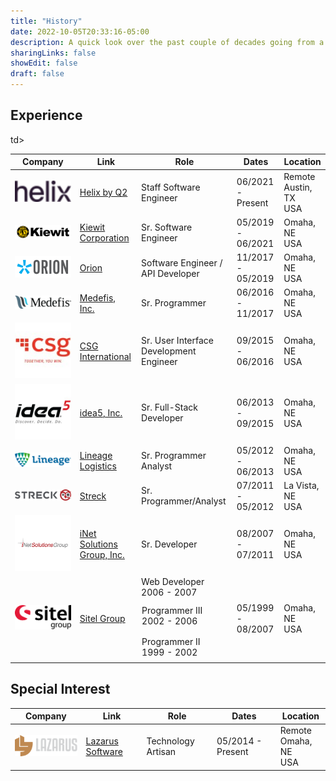 ```yaml
---
title: "History"
date: 2022-10-05T20:33:16-05:00
description: A quick look over the past couple of decades going from a mainframe programmer to a full-stack front-end guy.
sharingLinks: false
showEdit: false
draft: false
---
```


## Experience

<table>
  <thead>
    <tr>
      <th>Company</th>
      <th>Link</th>
      <th>Role</th>
      <th>Dates</th>
      <th>Location</th>
    </tr>
  </thead>
  <tbody>
    <tr>
      <td><img class="customLogo medium-zoom-image" alt="Q2 Helix" src="helix2_logo.png" /></td>
      <td><a href="https://helix.q2.com">Helix by Q2</a></td>
      <td>Staff Software Engineer</td>
      <td>06/2021 - Present</td>
      <td>Remote<br/> Austin, TX<br />USA</td>
    </tr>
    <tr>
      <td><img class="customLogo medium-zoom-image" alt="Kiewit Corporation" src="kiewit_logo.png" /></td>td>
      <td><a href="https://www.kiewit.com">Kiewit Corporation</a></td>
      <td>Sr. Software Engineer</td>
      <td>05/2019 - 06/2021</td>
      <td>Omaha, NE<br />USA</td>
    </tr>
    <tr>
      <td><img class="customLogo medium-zoom-image" alt="Orion" src="orion_logo.png" /></td>
      <td><a href="https://orion.com/">Orion</a></td>
      <td>Software Engineer /<br/>API Developer </td>
      <td>11/2017 - 05/2019</td>
      <td>Omaha, NE<br />USA</td>
    </tr>
    <tr>
      <td><img class="customLogo medium-zoom-image" alt="Medefis, Inc." src="medefis_logo.png" /></td>
      <td><a href="https://www.medefis.com/">Medefis, Inc.</a></td>
      <td>Sr. Programmer </td>
      <td>06/2016 - 11/2017</td>
      <td>Omaha, NE<br />USA</td>
    </tr>
    <tr>
      <td><img class="customLogo medium-zoom-image" alt="CSG International" src="csgi_logo.jpg" /></td>
      <td><a href="https://www.csgi.com/">CSG International</a></td>
      <td>Sr. User Interface Development Engineer</td>
      <td>09/2015 - 06/2016</td>
      <td>Omaha, NE<br />USA</td>
    </tr>
    <tr>
      <td><img class="customLogo medium-zoom-image" alt="idea5, Inc." src="idea5_logo.jpg" /></td>
      <td><a href="https://www.idea5inc.com/">idea5, Inc.</a></td>
      <td>Sr. Full-Stack Developer</td>
      <td>06/2013 - 09/2015</td>
      <td>Omaha, NE<br />USA</td>
    </tr>
    <tr>
      <td><img class="customLogo medium-zoom-image" alt="Lineage Logistics" src="lineage2_logo.png" /></td>
      <td><a href="https://www.lineagelogistics.com/">Lineage Logistics</a></td>
      <td>Sr. Programmer Analyst</td>
      <td>05/2012 - 06/2013</td>
      <td>Omaha, NE<br />USA</td>
    </tr>
    <tr>
      <td><img class="customLogo medium-zoom-image" alt="Streck" src="streck_logo.png" /></td>
      <td><a href="https://www.streck.com/">Streck</a></td>
      <td>Sr. Programmer/Analyst</td>
      <td>07/2011 - 05/2012</td>
      <td>La Vista, NE<br />USA</td>
    </tr>
    <tr>
      <td><img class="customLogo medium-zoom-image" alt="iNet Solutions Group, Inc." src="inetsgi_logo.webp" /></td>
      <td><a href="https://inetsgi.com/">iNet Solutions Group, Inc.</a></td>
      <td>Sr. Developer</td>
      <td>08/2007 - 07/2011</td>
      <td>Omaha, NE<br />USA</td>
    </tr>
    <tr>
      <td rowspan="3"><img class="customLogo medium-zoom-image" alt="Sitel Group" src="sitel_logo.png" /></td>
      <td rowspan="3"><a href="https://www.sitel.com/">Sitel Group</a></td>
      <td>Web Developer<br />2006 - 2007</td>
      <td rowspan="3">05/1999 - 08/2007</td>
      <td rowspan="3">Omaha, NE<br />USA</td>
    </tr>
    <tr>
      <td style="padding: 8px">Programmer III<br/>2002 - 2006</td>
    </tr>
    <tr>
      <td style="padding: 8px">Programmer II<br />1999 - 2002</td>
    </tr>
  </tbody>
</table>

## Special Interest

| Company                                                                             | Link                                                 | Role               | Dates             | Location                     |
|-------------------------------------------------------------------------------------|------------------------------------------------------|--------------------|-------------------|------------------------------|
| <img class="customLogo medium-zoom-image" alt="Lazarus Software" src="lazarus_logo.png" /> | [Lazarus Software](https://www.lazarussoftware.com/) | Technology Artisan | 05/2014 - Present | Remote<br/>Omaha, NE<br/>USA |


